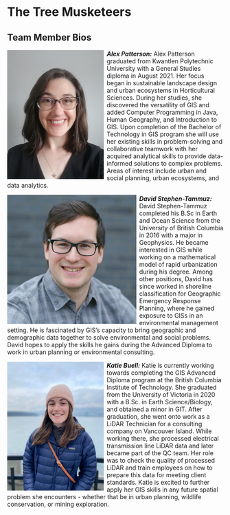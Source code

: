 # The Tree Musketeers

## Team Member Bios

<img src="../images/alex.jpg" style="height:300px; margin:0 .5em .25em 0; float: left;" /> 

***Alex Patterson:*** Alex Patterson graduated from Kwantlen Polytechnic University with a General Studies diploma in August 2021. Her focus began in sustainable landscape design and urban ecosystems in Horticultural Sciences. During her studies, she discovered the versatility of GIS and added Computer Programming in Java, Human Geography, and Introduction to GIS. Upon completion of the Bachelor of Technology in GIS program she will use her existing skills in problem-solving and collaborative teamwork with her acquired analytical skills to provide data-informed solutions to complex problems. Areas of interest include urban and social planning, urban ecosystems, and data analytics.<br style="clear:both;" />

<img src="../images/david.jpg" style="height:300px; margin:0 .5em .25em 0; float: left;" /> 

***David Stephen-Tammuz:*** David Stephen-Tammuz completed his B.Sc in Earth and Ocean Science from the University of British Columbia in 2016 with a major in Geophysics. He became interested in GIS while working on a mathematical model of rapid urbanization during his degree. Among other positions, David has since worked in shoreline classification for Geographic Emergency Response Planning, where he gained exposure to GISs in an environmental management setting. He is fascinated by GIS’s capacity to bring geographic and demographic data together to solve environmental and social problems. David hopes to apply the skills he gains during the Advanced Diploma to work in urban planning or environmental consulting.<br style="clear:both;" />

<img src="../images/katie.jpg" style="height:300px; margin:0 .5em .25em 0; float: left;" /> 

***Katie Buell:*** Katie is currently working towards completing the GIS Advanced Diploma program at the British Columbia Institute of Technology. She graduated from the University of Victoria in 2020 with a B.Sc. in Earth Science/Biology, and obtained a minor in GIT. After graduation, she went onto work as a LiDAR Technician for a consulting company on Vancouver Island. While working there, she processed electrical transmission line LiDAR data and later became part of the QC team. Her role was to check the quality of processed LiDAR and train employees on how to prepare this data for meeting client standards. Katie is excited to further apply her GIS skills in any future spatial problem she encounters - whether that be in urban planning, wildlife conservation, or mining exploration.<br style="clear:both;" />
